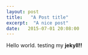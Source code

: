 ```yaml
---
layout: post
title:   "A Post title"
excerpt:  "A nice post"
date:   2015-07-01 20:08:00
---
```


Hello world. testing my **jekyll!!**


